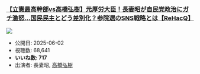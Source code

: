 ### [【立憲最高幹部vs高橋弘樹】元厚労大臣！長妻昭が自民党政治にガチ激怒...国民民主とどう差別化？参院選のSNS戦略とは【ReHacQ】](https://www.youtube.com/watch?v=pXs5PmEcFUk)
[![](https://img.youtube.com/vi/pXs5PmEcFUk/sddefault.jpg)](https://www.youtube.com/watch?v=pXs5PmEcFUk)
-   公開日: 2025-06-02
-   視聴数: 68,641
-   **いいね数: 717**
-   出演者: 長妻昭, [高橋弘樹](/rehacq_fan/people/高橋弘樹 "wikilink")
